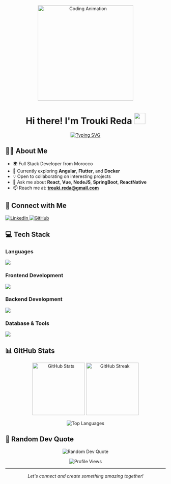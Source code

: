 <div align="center">
  <img src="https://media.giphy.com/media/f3iwJFOVOwuy7K6FFw/giphy.gif" width="300" alt="Coding Animation">
</div>

<h1 align="center">Hi there! I'm Trouki Reda <img src="https://media.giphy.com/media/hvRJCLFzcasrR4ia7z/giphy.gif" width="35"></h1>

<p align="center">
  <a href="https://git.io/typing-svg">
    <img src="https://readme-typing-svg.herokuapp.com?font=Fira+Code&pause=1000&color=F75C7E&center=true&vCenter=true&width=435&lines=Full+Stack+Developer;Software+Engineer;Always+learning+new+technologies" alt="Typing SVG" />
  </a>
</p>

## 👨‍💻 About Me

- 🌍 Full Stack Developer from Morocco
- 🌱 Currently exploring **Angular**, **Flutter**, and **Docker**
- 💡 Open to collaborating on interesting projects
- 💬 Ask me about **React**, **Vue**, **NodeJS**, **SpringBoot**, **ReactNative**
- 📫 Reach me at: **trouki.reda@gmail.com**

## 🤝 Connect with Me

<p align="left">
  <a href="https://linkedin.com/in/reda-trouki-85068820b" target="_blank">
    <img src="https://img.shields.io/badge/LinkedIn-0077B5?style=for-the-badge&logo=linkedin&logoColor=white" alt="LinkedIn"/>
  </a>
  <a href="https://github.com/reda-trouki" target="_blank">
    <img src="https://img.shields.io/badge/GitHub-100000?style=for-the-badge&logo=github&logoColor=white" alt="GitHub"/>
  </a>
</p>

## 💻 Tech Stack

### Languages
<p align="left">
  <img src="https://skillicons.dev/icons?i=js,ts,java,python,cpp,php&theme=light" />
</p>

### Frontend Development
<p align="left">
  <img src="https://skillicons.dev/icons?i=react,vue,angular,html,css,tailwind,bootstrap,chakraui,redux&theme=light" />
</p>

### Backend Development
<p align="left">
  <img src="https://skillicons.dev/icons?i=nodejs,express,spring,laravel,graphql,flask&theme=light" />
</p>

### Database & Tools
<p align="left">
  <img src="https://skillicons.dev/icons?i=mongodb,mysql,postgres,prisma,postman,electron&theme=light" />
</p>

## 📊 GitHub Stats

<p align="center">
  <img src="https://github-readme-stats.vercel.app/api?username=reda-trouki&show_icons=true&theme=radical" alt="GitHub Stats" height="165" />
  <img src="https://github-readme-streak-stats.herokuapp.com/?user=reda-trouki&theme=radical" alt="GitHub Streak" height="165" />
</p>

<p align="center">
  <img src="https://github-readme-stats.vercel.app/api/top-langs/?username=reda-trouki&layout=compact&theme=radical" alt="Top Languages" />
</p>

## 💭 Random Dev Quote
<p align="center">
  <img src="https://quotes-github-readme.vercel.app/api?type=horizontal&theme=radical" alt="Random Dev Quote"/>
</p>

<div align="center">
  <img src="https://komarev.com/ghpvc/?username=reda-trouki&style=flat-square&color=blue" alt="Profile Views"/>
</div>

---
<p align="center">
  <i>Let's connect and create something amazing together!</i>
</p>
